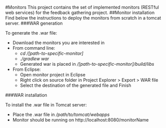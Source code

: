 #Monitors
This project contains the set of implemented monitors (RESTful web services) for the feedback gathering project.
##Monitor installation
Find below the instructions to deploy the monitors from scratch in a tomcat server.
###WAR generation

To generate the .war file:
- Download the monitors you are interested in
- From command line:
	- _cd /[path-to-specific-monitor]_
    - _./gradlew war_
    - Generated war is placed in _/[path-to-specific-monitor]/build/libs_
- From Eclipse:
	- Open monitor project in Eclipse
    - Right click on source folder in Project Explorer > Export > WAR file
    - Select the destination of the generated file and Finish

###WAR installation

To install the .war file in Tomcat server:
- Place the .war file in _/path/to/tomcat/webapps_
- Monitor should be running on http://localhost:8080/monitorName
